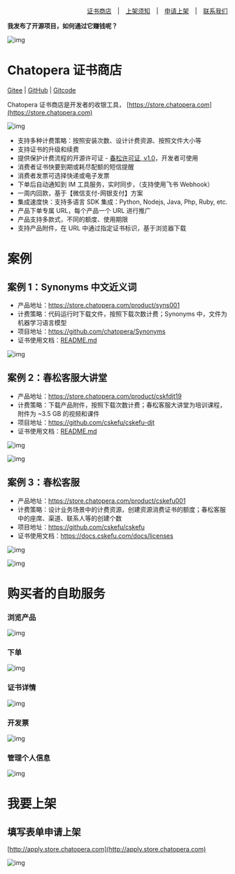 <div align=right>

[证书商店](https://store.chatopera.com/)　|　[上架须知](http://onboard.store.chatopera.com/)　|　[申请上架](http://apply.store.chatopera.com/)　|　[联系我们](mailto:info@chatopera.com?subject=%5B%E8%AF%81%E4%B9%A6%E5%95%86%E5%BA%97%5D%20%E6%9C%89%E5%85%B3%E4%BA%A7%E5%93%81%E4%B8%8A%E6%9E%B6%E7%9A%84%E9%97%AE%E9%A2%98%EF%BC%8C%E9%A1%B9%E7%9B%AE%20XXX&body=%E6%82%A8%E5%A5%BD%EF%BC%8CChatopera%20%E8%AF%81%E4%B9%A6%E5%95%86%E5%BA%97%E7%AE%A1%E7%90%86%E5%91%98%0D%0A%0D%0A%E6%88%91%E6%98%AF%20...%0D%0A%E6%88%91%E7%9A%84%E9%A1%B9%E7%9B%AE%E6%98%AF%20...%0D%0A%E9%A1%B9%E7%9B%AE%E5%AE%98%E7%BD%91%20...%0D%0A%0D%0A%E7%8E%B0%E5%9C%A8...)

</div>

**我发布了开源项目，如何通过它赚钱呢？**

![img](./assets/imgs/screenshot_20231103151553.png)

# Chatopera 证书商店

[Gitee](https://gitee.com/chatopera/store-docs) | [GitHub](https://github.com/chatopera/store-docs) | [Gitcode](https://gitcode.net/chatopera/store-docs)

Chatopera 证书商店是开发者的收银工具， [https://store.chatopera.com](https://store.chatopera.com)

![img](./assets/imgs/screenshot_20231103115651.jpg)

* 支持多种计费策略：按照安装次数、设计计费资源、按照文件大小等
* 支持证书的升级和续费
* 提供保护计费流程的开源许可证 - [春松许可证, v1.0](https://gitee.com/cskefu/CPL-v1/)，开发者可使用
* 消费者证书快要到期或耗尽配额的短信提醒
* 消费者发票可选择快递或电子发票
* 下单后自动通知到 IM 工具服务，实时同步，（支持使用飞书 Webhook）
* 一周内回款，基于【微信支付-网银支付】方案
* 集成速度快：支持多语言 SDK 集成：Python, Nodejs, Java, Php, Ruby, etc.
* 产品下单专属 URL，每个产品一个 URL 进行推广
* 产品支持多款式，不同的额度、使用期限
* 支持产品附件，在 URL 中通过指定证书标识，基于浏览器下载

# 案例

## 案例 1：Synonyms 中文近义词

* 产品地址：https://store.chatopera.com/product/syns001
* 计费策略：代码运行时下载文件，按照下载次数计费；Synonyms 中，文件为机器学习语言模型
* 项目地址：https://github.com/chatopera/Synonyms
* 证书使用文档：[README.md](https://github.com/chatopera/Synonyms)

![img](./assets/imgs/screenshot_20231103144917.png)


## 案例 2：春松客服大讲堂

* 产品地址：https://store.chatopera.com/product/cskfdjt19
* 计费策略：下载产品附件，按照下载次数计费；春松客服大讲堂为培训课程，附件为 ~3.5 GB 的视频和课件
* 项目地址：https://github.com/cskefu/cskefu-djt
* 证书使用文档：[README.md](https://github.com/cskefu/cskefu-djt)


![img](./assets/imgs/screenshot_20231103144612.png)

![img](./assets/imgs/screenshot_20231103144519.png)


## 案例 3：春松客服

* 产品地址：https://store.chatopera.com/product/cskefu001
* 计费策略：设计业务场景中的计费资源，创建资源消费证书的额度；春松客服中的座席、渠道、联系人等的创建个数
* 项目地址：https://github.com/cskefu/cskefu
* 证书使用文档：https://docs.cskefu.com/docs/licenses

![img](./assets/imgs/screenshot_20231103145054.png)

![img](./assets/imgs/screenshot_20231103145139.png)


# 购买者的自助服务

### 浏览产品

![img](./assets/imgs/screenshot_20231103145244.png)

### 下单

![img](./assets/imgs/screenshot_20231103145825.png)

### 证书详情

![img](./assets/imgs/screenshot_20231103145912.png)

### 开发票

![img](./assets/imgs/screenshot_20231103145344.png)

### 管理个人信息

![img](./assets/imgs/screenshot_20231103145441.png)


# 我要上架

## 填写表单申请上架

[http://apply.store.chatopera.com](http://apply.store.chatopera.com)

![img](./assets/imgs/screenshot_20231103150656.png)